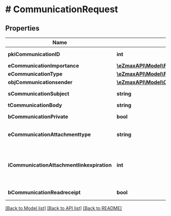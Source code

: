 # # CommunicationRequest

## Properties

Name | Type | Description | Notes
------------ | ------------- | ------------- | -------------
**pkiCommunicationID** | **int** | The unique ID of the Communication. | [optional]
**eCommunicationImportance** | [**\eZmaxAPI\Model\FieldECommunicationImportance**](FieldECommunicationImportance.md) |  | [optional]
**eCommunicationType** | [**\eZmaxAPI\Model\FieldECommunicationType**](FieldECommunicationType.md) |  |
**objCommunicationsender** | [**\eZmaxAPI\Model\CustomCommunicationsenderRequest**](CustomCommunicationsenderRequest.md) |  | [optional]
**sCommunicationSubject** | **string** | The subject of the Communication | [optional]
**tCommunicationBody** | **string** | The Body of the Communication |
**bCommunicationPrivate** | **bool** | Whether the Communication is private or not |
**eCommunicationAttachmenttype** | **string** | How the attachment should be included in the email.   Only used if eCommunicationType is **Email** | [optional]
**iCommunicationAttachmentlinkexpiration** | **int** | The number of days before the attachment link expired.   Only used if eCommunicationType is **Email** and eCommunicationattachmentType is **Link** | [optional]
**bCommunicationReadreceipt** | **bool** | Whether we ask for a read receipt or not. | [optional]

[[Back to Model list]](../../README.md#models) [[Back to API list]](../../README.md#endpoints) [[Back to README]](../../README.md)
